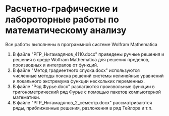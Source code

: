 # Расчетно-графические и лабороторные работы по математическому анализу

Все работы выполнены в программной системе Wolfram Mathematica

1) В файле "РГР_Нигамадянов_4110.docx" приведены ручные решения и решения в среде Wolfram Mathematica для решения пределов, производных и интегралов от функций.
2) В файле "Метод градиентного спуска.docx" используются численные методы поиска решений системы нелинейных уравнений и локального экстремума функции нескольких переменных.
3) В файле "Ряд Фурье.docx" разлагаются произвольные функции в тригонометрический ряд Фурье с помощью пакетов компьютерной математики.
4) В файле "РГР_Нигамадянов_2_семестр.docx" рассматриваются ряды, приближенные решения, разложения в ряд Тейлора и т.п.

